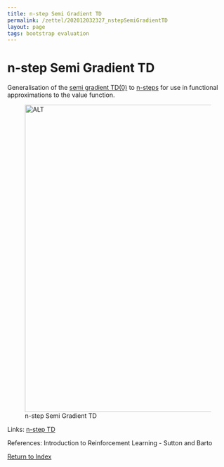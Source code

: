 ```yaml
---
title: n-step Semi Gradient TD
permalink: /zettel/202012032327_nstepSemiGradientTD
layout: page
tags: bootstrap evaluation
---
```

# n-step Semi Gradient TD

Generalisation of the [semi gradient TD(0)](202012032232_semigradientTDZero) to 
[n-steps](202011302230_nstepReturn) for use in functional approximations
to the value function.

<figure>
  <img src="/zettel/Images/ReinforcementLearning/NStepSemiGradientTDV.png"
     alt="ALT"
     class="centerImage"
     style="width: 700px;" />
  <figcaption> n-step Semi Gradient TD </figcaption>     
</figure>

Links: [n-step TD](202011302226_nStepTD)

References: Introduction to Reinforcement Learning - Sutton and Barto

[Return to Index](index)